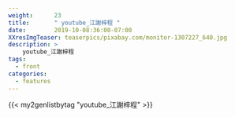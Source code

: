 ```yaml
---
weight:      23
title:       " youtube_江謝梓程 "
date:        2019-10-08:36:00-07:00
XXresImgTeaser: teaserpics/pixabay.com/monitor-1307227_640.jpg
description: >
    youtube_江謝梓程
tags:
  - front
categories:
  - features
---
```


{{< my2genlistbytag "youtube_江謝梓程" >}}
